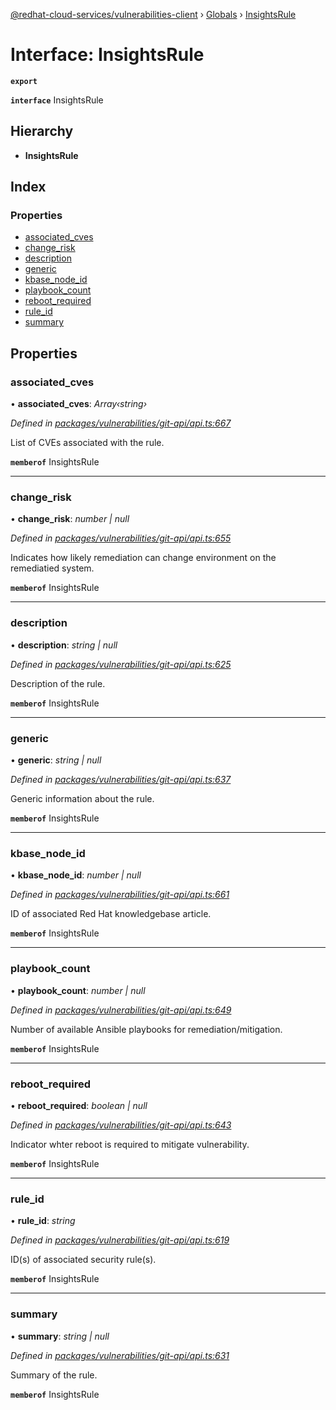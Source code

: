 [@redhat-cloud-services/vulnerabilities-client](../README.md) › [Globals](../globals.md) › [InsightsRule](insightsrule.md)

# Interface: InsightsRule

**`export`** 

**`interface`** InsightsRule

## Hierarchy

* **InsightsRule**

## Index

### Properties

* [associated_cves](insightsrule.md#associated_cves)
* [change_risk](insightsrule.md#change_risk)
* [description](insightsrule.md#description)
* [generic](insightsrule.md#generic)
* [kbase_node_id](insightsrule.md#kbase_node_id)
* [playbook_count](insightsrule.md#playbook_count)
* [reboot_required](insightsrule.md#reboot_required)
* [rule_id](insightsrule.md#rule_id)
* [summary](insightsrule.md#summary)

## Properties

###  associated_cves

• **associated_cves**: *Array‹string›*

*Defined in [packages/vulnerabilities/git-api/api.ts:667](https://github.com/RedHatInsights/javascript-clients/blob/master/packages/vulnerabilities/git-api/api.ts#L667)*

List of CVEs associated with the rule.

**`memberof`** InsightsRule

___

###  change_risk

• **change_risk**: *number | null*

*Defined in [packages/vulnerabilities/git-api/api.ts:655](https://github.com/RedHatInsights/javascript-clients/blob/master/packages/vulnerabilities/git-api/api.ts#L655)*

Indicates how likely remediation can change environment on the remediatied system.

**`memberof`** InsightsRule

___

###  description

• **description**: *string | null*

*Defined in [packages/vulnerabilities/git-api/api.ts:625](https://github.com/RedHatInsights/javascript-clients/blob/master/packages/vulnerabilities/git-api/api.ts#L625)*

Description of the rule.

**`memberof`** InsightsRule

___

###  generic

• **generic**: *string | null*

*Defined in [packages/vulnerabilities/git-api/api.ts:637](https://github.com/RedHatInsights/javascript-clients/blob/master/packages/vulnerabilities/git-api/api.ts#L637)*

Generic information about the rule.

**`memberof`** InsightsRule

___

###  kbase_node_id

• **kbase_node_id**: *number | null*

*Defined in [packages/vulnerabilities/git-api/api.ts:661](https://github.com/RedHatInsights/javascript-clients/blob/master/packages/vulnerabilities/git-api/api.ts#L661)*

ID of associated Red Hat knowledgebase article.

**`memberof`** InsightsRule

___

###  playbook_count

• **playbook_count**: *number | null*

*Defined in [packages/vulnerabilities/git-api/api.ts:649](https://github.com/RedHatInsights/javascript-clients/blob/master/packages/vulnerabilities/git-api/api.ts#L649)*

Number of available Ansible playbooks for remediation/mitigation.

**`memberof`** InsightsRule

___

###  reboot_required

• **reboot_required**: *boolean | null*

*Defined in [packages/vulnerabilities/git-api/api.ts:643](https://github.com/RedHatInsights/javascript-clients/blob/master/packages/vulnerabilities/git-api/api.ts#L643)*

Indicator whter reboot is required to mitigate vulnerability.

**`memberof`** InsightsRule

___

###  rule_id

• **rule_id**: *string*

*Defined in [packages/vulnerabilities/git-api/api.ts:619](https://github.com/RedHatInsights/javascript-clients/blob/master/packages/vulnerabilities/git-api/api.ts#L619)*

ID(s) of associated security rule(s).

**`memberof`** InsightsRule

___

###  summary

• **summary**: *string | null*

*Defined in [packages/vulnerabilities/git-api/api.ts:631](https://github.com/RedHatInsights/javascript-clients/blob/master/packages/vulnerabilities/git-api/api.ts#L631)*

Summary of the rule.

**`memberof`** InsightsRule
